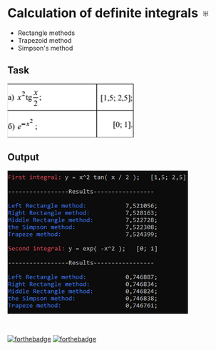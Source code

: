 # Calculation of definite integrals ♅
- Rectangle methods
- Trapezoid method
- Simpson's method

## Task
![Task](assets/Task.png)

## Output
![Output](assets/Output.png)

<br>

[![forthebadge](https://forthebadge.com/images/badges/made-with-c.svg)](https://forthebadge.com)
[![forthebadge](https://forthebadge.com/images/badges/built-with-love.svg)](https://forthebadge.com)
